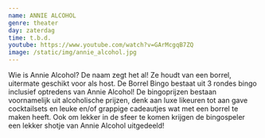 ```yaml
---
name: ANNIE ALCOHOL
genre: theater
day: zaterdag
time: t.b.d.
youtube: https://www.youtube.com/watch?v=GArMcgqB7ZQ
image: /static/img/annie_alcohol.jpg
---
```

Wie is Annie Alcohol? De naam zegt het al! Ze houdt van een borrel, uitermate geschikt voor als host.
De Borrel Bingo bestaat uit 3 rondes bingo inclusief optredens van Annie Alcohol!
De bingoprijzen bestaan voornamelijk uit alcoholische prijzen, denk aan luxe likeuren tot aan gave cocktailsets en leuke en/of grappige cadeautjes wat met een borrel te maken heeft. Ook om lekker in de sfeer te komen krijgen de bingospeler een lekker shotje van Annie Alcohol uitgedeeld!
